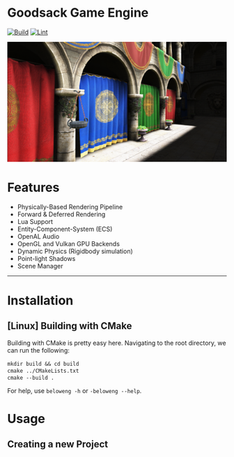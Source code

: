 # Goodsack Game Engine
[![Build](https://github.com/gabekz/gl-renderer/actions/workflows/build.yml/badge.svg?branch=master)](https://github.com/gabekz/gl-renderer/actions/workflows/build.yml)
[![Lint](https://github.com/gabekz/gl-renderer/actions/workflows/lint.yml/badge.svg)](https://github.com/gabekz/gl-renderer/actions/workflows/lint.yml)

![Alt text](docs/public/sponza.png?raw=true "Hero")

# Features
- Physically-Based Rendering Pipeline
- Forward & Deferred Rendering
- Lua Support
- Entity-Component-System (ECS)
- OpenAL Audio
- OpenGL and Vulkan GPU Backends
- Dynamic Physics (Rigidbody simulation)
- Point-light Shadows
- Scene Manager

---

# Installation

## [Linux] Building with CMake

Building with CMake is pretty easy here. Navigating to the root directory, we can run the following:

```
mkdir build && cd build
cmake ../CMakeLists.txt
cmake --build .
```

For help, use `beloweng -h` or `-beloweng --help`.

# Usage


## Creating a new Project
